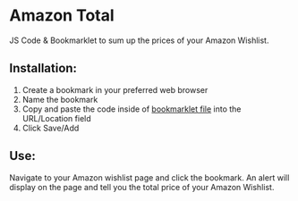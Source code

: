 # Amazon Total
JS Code & Bookmarklet to sum up the prices of your Amazon Wishlist.

## Installation:
1. Create a bookmark in your preferred web browser
2. Name the bookmark
3. Copy and paste the code inside of <a href="https://github.com/aidanbritt/amazonTotal/blob/master/bookmarklet">bookmarklet file</a>  into the URL/Location field
4. Click Save/Add

## Use:
Navigate to your Amazon wishlist page and click the bookmark. An alert will display on the page and tell you the total price of your Amazon Wishlist.
